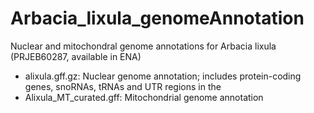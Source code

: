 # Arbacia_lixula_genomeAnnotation

Nuclear and mitochondral genome annotations for Arbacia lixula (PRJEB60287, available in ENA)

- alixula.gff.gz: Nuclear genome annotation; includes protein-coding genes, snoRNAs, tRNAs and UTR regions in the 
- Alixula_MT_curated.gff: Mitochondrial genome annotation
